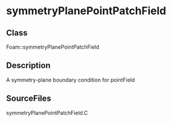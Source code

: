 # symmetryPlanePointPatchField 
## Class
Foam::symmetryPlanePointPatchField

## Description
A symmetry-plane boundary condition for pointField

## SourceFiles
symmetryPlanePointPatchField.C

